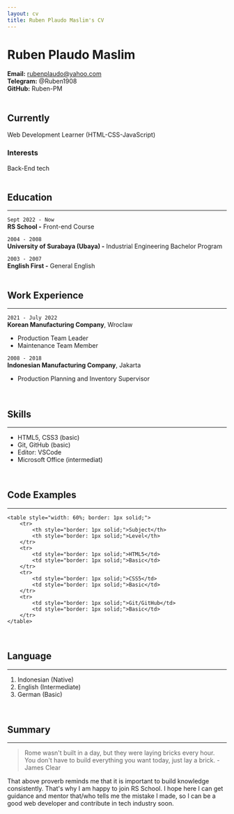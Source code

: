 ```yaml
---
layout: cv
title: Ruben Plaudo Maslim's CV
---
```

# Ruben Plaudo Maslim
**Email:** rubenplaudo@yahoo.com   
**Telegram:** @Ruben1908   
**GitHub:** Ruben-PM    
<br/>

## Currently

Web Development Learner (HTML-CSS-JavaScript)      

### Interests

Back-End tech           
<br/> 

## Education
---
`Sept 2022 - Now`   
__RS School -__ Front-end Course

`2004 - 2008`   
__University of Surabaya (Ubaya) -__ Industrial Engineering Bachelor Program

`2003 - 2007`   
__English First -__ General English     
<br/>       

## Work Experience
---
`2021 - July 2022`   
__Korean Manufacturing Company__, Wroclaw

- Production Team Leader
- Maintenance Team Member

`2008 - 2018`   
__Indonesian Manufacturing Company__, Jakarta

* Production Planning and Inventory Supervisor    
<br/>

## Skills    
---
- HTML5, CSS3 (basic)   
- Git, GitHub (basic)   
- Editor: VSCode
- Microsoft Office (intermediat)    
<br/>

## Code Examples
---
    <table style="width: 60%; border: 1px solid;">    
        <tr>
            <th style="border: 1px solid;">Subject</th>
            <th style="border: 1px solid;">Level</th>
        </tr>    
        <tr>
            <td style="border: 1px solid;">HTML5</td>
            <td style="border: 1px solid;">Basic</td>
        </tr>
        <tr>
            <td style="border: 1px solid;">CSS5</td>
            <td style="border: 1px solid;">Basic</td>
        </tr>
        <tr>
            <td style="border: 1px solid;">Git/GitHub</td>
            <td style="border: 1px solid;">Basic</td>
        </tr>     
    </table>        
<br/>

## Language   
--- 
1. Indonesian (Native)
1. English (Intermediate)
1. German (Basic)   
<br/>

## Summary
---
> Rome wasn't built in a day, but they were laying bricks every hour. You don't have to build everything you want today, just lay a brick. - James Clear    

That above proverb reminds me that it is important to build knowledge consistently. That's why I am happy to join RS School. I hope here I can get guidance and mentor that/who tells me the mistake I made, so I can be a good web developer and contribute in tech industry soon. 

<!-- Last updated: October 2022 -->
